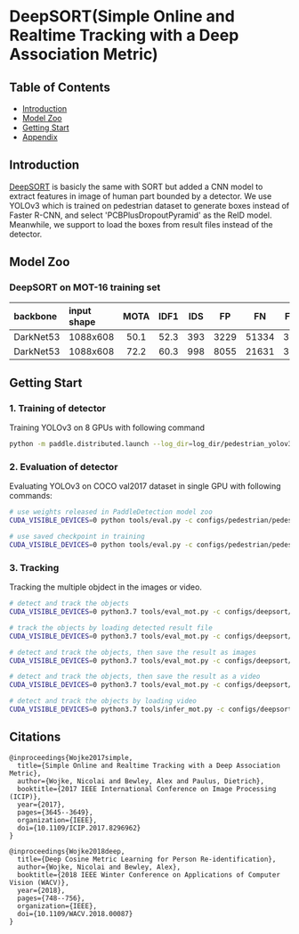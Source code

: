 # DeepSORT(Simple Online and Realtime Tracking with a Deep Association Metric)

## Table of Contents
- [Introduction](#Introduction)
- [Model Zoo](#Model_Zoo)
- [Getting Start](#Getting_Start)
- [Appendix](#Appendix)

## Introduction
[DeepSORT](https://arxiv.org/abs/2007.12099) is basicly the same with SORT but added a CNN model to extract features in image of human part bounded by a detector. We use YOLOv3 which is trained on pedestrian dataset to generate boxes instead of Faster R-CNN, and select 'PCBPlusDropoutPyramid' as the ReID model. Meanwhile, we support to load the boxes from result files instead of the detector.

## Model Zoo

### DeepSORT on MOT-16 training set

| backbone  | input shape  | MOTA   | IDF1   |  IDS  |   FP  |   FN  |   FPS  | Detector | ReID | config |
| :---------| :------- | :----: | :----: | :--: | :----: | :---: | :---: |:---: | :---: | :---: |
| DarkNet53 | 1088x608 |  50.1  |  52.3  | 393  |  3229  | 51334 |  3.13 |[YOLOv3](https://paddledet.bj.bcebos.com/models/pedestrian_yolov3_darknet.pdparams)| [download]()|[config](https://github.com/PaddlePaddle/PaddleDetection/tree/develop/configs/deepsort/deepsort_pcb_tracker_1088x608.yml) |
| DarkNet53 | 1088x608 |  72.2  |  60.3  | 998  |  8055  | 21631 |  3.28 |[JDE](https://paddledet.bj.bcebos.com/models/jde_darknet53_30e_1088x608.pdparams)| [download]()|[config](https://github.com/PaddlePaddle/PaddleDetection/tree/develop/configs/deepsort/deepsort_pcb_tracker_1088x608.yml) |

## Getting Start

### 1. Training of detector

Training YOLOv3 on 8 GPUs with following command

```bash
python -m paddle.distributed.launch --log_dir=log_dir/pedestrian_yolov3_darknet/ --gpus 0,1,2,3,4,5,6,7 tools/train.py -c configs/pedestrian/pedestrian_yolov3_darknet.yml
```

### 2. Evaluation of detector

Evaluating YOLOv3 on COCO val2017 dataset in single GPU with following commands:
```bash
# use weights released in PaddleDetection model zoo
CUDA_VISIBLE_DEVICES=0 python tools/eval.py -c configs/pedestrian/pedestrian_yolov3_darknet.yml -o weights=https://paddledet.bj.bcebos.com/models/pedestrian_yolov3_darknet.pdparams

# use saved checkpoint in training
CUDA_VISIBLE_DEVICES=0 python tools/eval.py -c configs/pedestrian/pedestrian_yolov3_darknet.yml -o weights=output/pedestrian_yolov3_darknet/model_final
```

### 3. Tracking
Tracking the multiple objdect in the images or video.
```bash
# detect and track the objects
CUDA_VISIBLE_DEVICES=0 python3.7 tools/eval_mot.py -c configs/deepsort/deepsort_pcb_tracker_1088x608.yml -o use_gpu=true --model_type deepsort

# track the objects by loading detected result file
CUDA_VISIBLE_DEVICES=0 python3.7 tools/eval_mot.py -c configs/deepsort/deepsort_pcb_tracker_1088x608.yml -o use_gpu=true --model_type deepsort --det_dir ./result_txts

# detect and track the objects, then save the result as images
CUDA_VISIBLE_DEVICES=0 python3.7 tools/eval_mot.py -c configs/deepsort/deepsort_pcb_tracker_1088x608.yml -o use_gpu=true --model_type deepsort --save_images

# detect and track the objects, then save the result as a video
CUDA_VISIBLE_DEVICES=0 python3.7 tools/eval_mot.py -c configs/deepsort/deepsort_pcb_tracker_1088x608.yml -o use_gpu=true --model_type deepsort --save_videos

# detect and track the objects by loading video
CUDA_VISIBLE_DEVICES=0 python3.7 tools/infer_mot.py -c configs/deepsort/deepsort_yolov3_darknet53_pcb_tracker_1088x608.yml -o use_gpu=true --video_file ./MOT16-05.mp4 --model_type deepsort
```

## Citations
```
@inproceedings{Wojke2017simple,
  title={Simple Online and Realtime Tracking with a Deep Association Metric},
  author={Wojke, Nicolai and Bewley, Alex and Paulus, Dietrich},
  booktitle={2017 IEEE International Conference on Image Processing (ICIP)},
  year={2017},
  pages={3645--3649},
  organization={IEEE},
  doi={10.1109/ICIP.2017.8296962}
}

@inproceedings{Wojke2018deep,
  title={Deep Cosine Metric Learning for Person Re-identification},
  author={Wojke, Nicolai and Bewley, Alex},
  booktitle={2018 IEEE Winter Conference on Applications of Computer Vision (WACV)},
  year={2018},
  pages={748--756},
  organization={IEEE},
  doi={10.1109/WACV.2018.00087}
}
```
